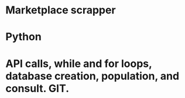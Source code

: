 # Marketplace scrapper

# Python

# API calls, while and for loops, database creation, population, and consult. GIT.
